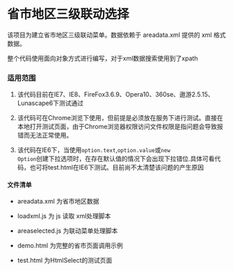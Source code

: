 # 省市地区三级联动选择

该项目为建立省市地区三级联动菜单。数据依赖于 areadata.xml 提供的 xml 格式数据。

整个代码使用面向对象方式进行编写，对于xml数据搜索使用到了xpath

### 适用范围
1. 该代码目前在IE7、IE8、FireFox3.6.9、Opera10、360se、遨游2.5.15、Lunascape6下测试通过

2. 该代码可在Chrome浏览下使用，但前提是必须放在服务下进行测试。直接在本地打开测试页面，由于Chrome浏览器权限访问文件权限是指问题会导致报错而无法正常使用。

3. 该代码在IE6下，当使用<code>option.text</code>,<code>option.value</code>或<code>new Option</code>创建下拉选项时，在存在默认值的情况下会出现下拉错位.具体可看代码，也可将test.html在IE6下测试。目前尚不太清楚该问题的产生原因


#### 文件清单
- areadata.xml 为省市地区数据

- loadxml.js 为 js 读取 xml处理脚本

- areaselected.js 为联动菜单处理脚本

- demo.html 为完整的省市页面调用示例

- test.html 为HtmlSelect的测试页面